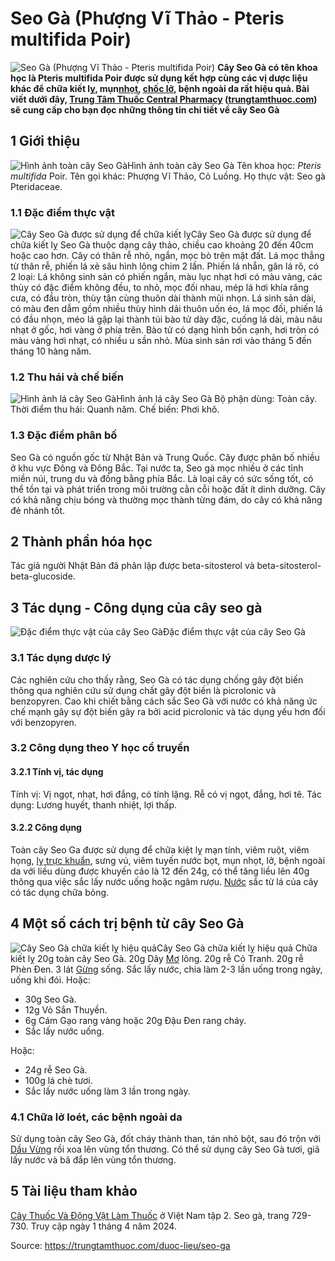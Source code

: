 # Seo Gà (Phượng Vĩ Thảo - Pteris multifida Poir)

![Seo Gà \(Phượng Vĩ Thảo - Pteris multifida Poir\)](https://trungtamthuoc.com/images/others/cay-seo-ga-3766.jpg)
**Cây Seo Gà có tên khoa học là Pteris multifida Poir được sử dụng kết hợp cùng các vị dược liệu khác để chữa kiết lỵ, mụn[nhọt](https://trungtamthuoc.com/bai-viet/nhot "nhọt"), [chốc lở](https://trungtamthuoc.com/bai-viet/benh-choc "chốc lở"), bệnh ngoài da rất hiệu quả. Bài viết dưới đây, [Trung Tâm Thuốc Central Pharmacy](https://trungtamthuoc.com/ "Trung Tâm Thuốc Central Pharmacy") ([trungtamthuoc.com](https://trungtamthuoc.com/ "trungtamthuoc.com")) sẽ cung cấp cho bạn đọc những thông tin chi tiết về cây Seo Gà**
##  1 Giới thiệu
![Hình ảnh toàn cây Seo Gà](https://trungtamthuoc.com/images/item/cay-seo-ga-0.jpg)Hình ảnh toàn cây Seo Gà
Tên khoa học: _Pteris multifida_ Poir.
Tên gọi khác: Phượng Vĩ Thảo, Cỏ Luồng.
Họ thực vật: Seo gà Pteridaceae.
### 1.1 Đặc điểm thực vật
![Cây Seo Gà được sử dụng để chữa kiết lỵ](https://trungtamthuoc.com/images/item/cay-seo-ga-1.jpg)Cây Seo Gà được sử dụng để chữa kiết lỵ
Seo Gà thuộc dạng cây thảo, chiều cao khoảng 20 đến 40cm hoặc cao hơn.
Cây có thân rễ nhỏ, ngắn, mọc bò trên mặt đất.
Lá mọc thẳng từ thân rễ, phiến lá xẻ sâu hình lông chim 2 lần. Phiến lá nhẵn, gân lá rõ, có 2 loại:
Lá không sinh sản có phiến ngắn, màu lục nhạt hơi có màu vàng, các thùy có đặc điểm không đều, to nhỏ, mọc đối nhau, mép lá hơi khía răng cưa, có đầu tròn, thùy tận cùng thuôn dài thành mũi nhọn.
Lá sinh sản dài, có màu đen dẫm gồm nhiều thùy hình dải thuôn uốn éo, lá mọc đối, phiến lá có đầu nhọn, méo lá gập lại thành túi bào tử dày đặc, cuống lá dài, màu nâu nhạt ở gốc, hơi vàng ở phía trên.
Bào tử có dạng hình bốn cạnh, hơi tròn có màu vàng hơi nhạt, có nhiều u sần nhỏ.
Mùa sinh sản rơi vào tháng 5 đến tháng 10 hàng năm.
### 1.2 Thu hái và chế biến
![Hình ảnh lá cây Seo Gà](https://trungtamthuoc.com/images/item/cay-seo-ga-2.jpg)Hình ảnh lá cây Seo Gà
Bộ phận dùng: Toàn cây.
Thời điểm thu hái: Quanh năm.
Chế biến: Phơi khô.
### 1.3 Đặc điểm phân bố
Seo Gà có nguồn gốc từ Nhật Bản và Trung Quốc. Cây được phân bố nhiều ở khu vực Đông và Đông Bắc.
Tại nước ta, Seo gà mọc nhiều ở các tỉnh miền núi, trung du và đồng bằng phía Bắc.
Là loại cây có sức sống tốt, có thể tồn tại và phát triển trong môi trường cằn cỗi hoặc đất ít dinh dưỡng.
Cây có khả năng chịu bóng và thường mọc thành từng đám, do cây có khả năng đẻ nhánh tốt.
##  2 Thành phần hóa học
Tác giả người Nhật Bản đã phân lập được beta-sitosterol và beta-sitosterol-beta-glucoside.
##  3 Tác dụng - Công dụng của cây seo gà
![Đặc điểm thực vật của cây Seo Gà](https://trungtamthuoc.com/images/item/cay-seo-ga-3.jpg)Đặc điểm thực vật của cây Seo Gà
### 3.1 Tác dụng dược lý
Các nghiên cứu cho thấy rằng, Seo Gà có tác dụng chống gây đột biến thông qua nghiên cứu sử dụng chất gây đột biến là picrolonic và benzopyren.
Cao khi chiết bằng cách sắc Seo Gà với nước có khả năng ức chế mạnh gây sự đột biến gây ra bởi acid picrolonic và tác dụng yếu hơn đối với benzopyren.
### 3.2 Công dụng theo Y học cổ truyền
#### 3.2.1 Tính vị, tác dụng
Tính vị: Vị ngọt, nhạt, hơi đắng, có tính lặng. Rễ có vị ngọt, đắng, hơi tê.
Tác dụng: Lương huyết, thanh nhiệt, lợi thấp.
#### 3.2.2 Công dụng
Toàn cây Seo Ga được sử dụng để chữa kiệt lỵ mạn tính, viêm ruột, viêm họng, [lỵ trực khuẩn](https://trungtamthuoc.com/bai-viet/benh-ly-truc-khuan "lỵ trực khuẩn"), sưng vú, viêm tuyến nước bọt, mụn nhọt, lở, bệnh ngoài da với liều dùng được khuyến cáo là 12 đến 24g, có thể tăng liều lên 40g thông qua việc sắc lấy nước uống hoặc ngâm rượu.
[Nước](https://trungtamthuoc.com/hoat-chat/nuoc "Nước") sắc từ lá của cây có tác dụng chữa bỏng.
##  4 Một số cách trị bệnh từ cây Seo Gà
![Cây Seo Gà chữa kiết lỵ hiệu quả](https://trungtamthuoc.com/images/item/cay-seo-ga-4.jpg)Cây Seo Gà chữa kiết lỵ hiệu quả
Chữa kiết lỵ
20g toàn cây Seo Gà.
20g Dây [Mơ](https://trungtamthuoc.com/hoat-chat/mo "Mơ") lông.
20g rễ Cỏ Tranh.
20g rễ Phèn Đen.
3 lát [Gừng](https://trungtamthuoc.com/hoat-chat/gung "Gừng") sống.
Sắc lấy nước, chia làm 2-3 lần uống trong ngày, uống khi đói.
Hoặc:
  * 30g Seo Gà.
  * 12g Vỏ Sắn Thuyền.
  * 6g Cám Gạo rang vàng hoặc 20g Đậu Đen rang cháy.
  * Sắc lấy nước uống.


Hoặc:
  * 24g rễ Seo Gà.
  * 100g lá chè tươi.
  * Sắc lấy nước uống làm 3 lần trong ngày.


### 4.1 Chữa lở loét, các bệnh ngoài da
Sử dụng toàn cây Seo Gà, đốt cháy thành than, tán nhỏ bột, sau đó trộn với [Dầu Vừng](https://trungtamthuoc.com/hoat-chat/dau-vung "Dầu Vừng") rồi xoa lên vùng tổn thương.
Có thể sử dụng cây Seo Gà tươi, giã lấy nước và bã đắp lên vùng tổn thương.
##  5 Tài liệu tham khảo
[Cây Thuốc Và Động Vật Làm Thuốc](https://trungtamthuoc.com/bai-viet/doc-online-va-tai-mien-phi-pdf-sach-cay-thuoc-va-dong-vat-lam-thuoc-o-viet-nam "Cây Thuốc Và Động Vật Làm Thuốc") ở Việt Nam tập 2. Seo gà, trang 729-730. Truy cập ngày 1 tháng 4 năm 2024.


Source: https://trungtamthuoc.com/duoc-lieu/seo-ga